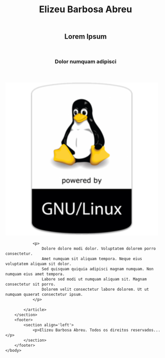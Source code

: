 <!DOCTYPE html>
<html>
	<head>
		<meta charset="utf-8">
		<title>Elizeu Barbosa Abreu</title>
	</head>
	<body>
		<header>
			<h1>Elizeu Barbosa Abreu</h1>		
		</header>
		<section>
			<header>
				<h2>Lorem Ipsum</h2>			
			</header>		
		</section>
		<section>
			<article>
				<header>
					<h3>Dolor numquam adipisci</h3>
				</header>
				<p>
					<img alt="Logo do Linux" src="images/gnuLinux.png">
				</p>

				<p>
					Dolore dolore modi dolor. Voluptatem dolorem porro consectetur. 
					Amet numquam sit aliquam tempora. Neque eius voluptatem aliquam sit dolor. 
					Sed quisquam quiquia adipisci magnam numquam. Non numquam eius amet tempora. 
					Labore sed modi ut numquam aliquam sit. Magnam consectetur sit porro. 
					Dolorem velit consectetur labore dolorem. Ut ut numquam quaerat consectetur ipsum.
				</p> 
							
			</article>
		</section>
		<footer>
			<section align='left'>
				<p>Elizeu Barbosa Abreu. Todos os direitos reservados...</p>			
			</section>
		</footer>		
	</body>
</html>